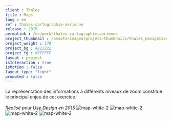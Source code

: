 ```yaml
---
client : Thales
title : Maps
lang : en
ref : thales-cartographie-aerienne
release : 2015
permalink : /en/work/thales-cartographie-aerienne
project_thumbnail : /assets/images/projets-thumbnails/thales_navigation_thumb.webp
project_weight : 170
project_bg : #222222
project_fg : #FFFFFF
layout : project
isInteraction : true
isMotion : false
layout_type: "light"
promoted : false
---
```

La représentation des informations à différents niveaux de zoom constitue le principal enjeu de cet exercice.
<br/><br/>
*Réalisé pour [Use Design](http://www.use-design.com) en 2015*
![map-white-2](/assets/images/projets/map-white/map-white-2.webp)
![map-white-2](/assets/images/projets/map-white/map-white-3.webp)
![map-white-2](/assets/images/projets/map-white/map-white-4.webp)
![map-white-2](/assets/images/projets/map-white/map-white-5.webp)
    
